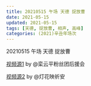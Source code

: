 ```yaml
---
title: 20210515 午场 天德 捉放曹
date: 2021-05-15
updated: 2021-05-15
tags: [天德, 捉放曹, 相声, 高峰] 
categories: (2021)辛丑年场次 
---
```

20210515 午场 天德 捉放曹

[视频源1](https://weibo.com/6574451359/KfASl9Ie2) by @栾云平粉丝团后援会

[视频源2](https://weibo.com/1950216183/KfB30aEDy ) by @灯花映祈安

